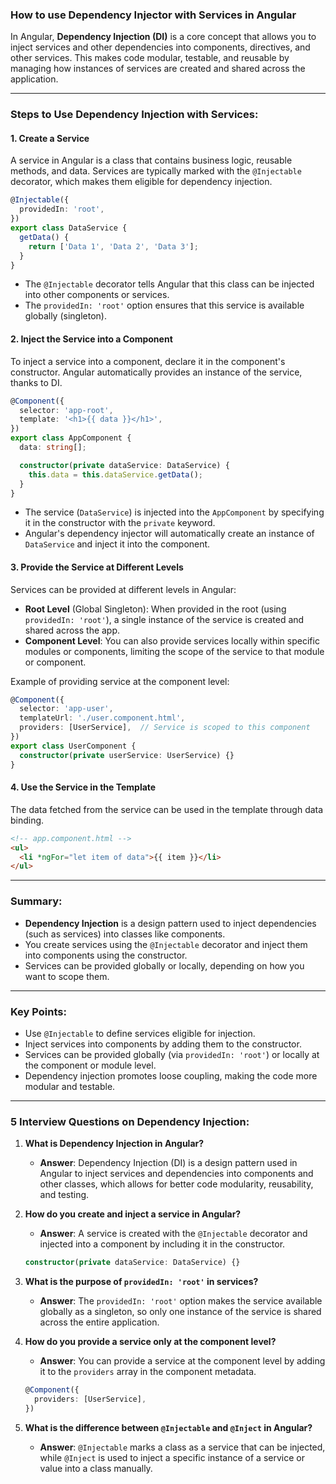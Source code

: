 ### How to use Dependency Injector with Services in Angular

In Angular, **Dependency Injection (DI)** is a core concept that allows you to inject services and other dependencies into components, directives, and other services. This makes code modular, testable, and reusable by managing how instances of services are created and shared across the application.

---

### Steps to Use Dependency Injection with Services:

#### 1. **Create a Service**
   A service in Angular is a class that contains business logic, reusable methods, and data. Services are typically marked with the `@Injectable` decorator, which makes them eligible for dependency injection.
   
   ```typescript
   @Injectable({
     providedIn: 'root',
   })
   export class DataService {
     getData() {
       return ['Data 1', 'Data 2', 'Data 3'];
     }
   }
   ```
   - The `@Injectable` decorator tells Angular that this class can be injected into other components or services.
   - The `providedIn: 'root'` option ensures that this service is available globally (singleton).

#### 2. **Inject the Service into a Component**
   To inject a service into a component, declare it in the component's constructor. Angular automatically provides an instance of the service, thanks to DI.

   ```typescript
   @Component({
     selector: 'app-root',
     template: '<h1>{{ data }}</h1>',
   })
   export class AppComponent {
     data: string[];

     constructor(private dataService: DataService) {
       this.data = this.dataService.getData();
     }
   }
   ```
   - The service (`DataService`) is injected into the `AppComponent` by specifying it in the constructor with the `private` keyword.
   - Angular's dependency injector will automatically create an instance of `DataService` and inject it into the component.

#### 3. **Provide the Service at Different Levels**
   Services can be provided at different levels in Angular:
   - **Root Level** (Global Singleton): When provided in the root (using `providedIn: 'root'`), a single instance of the service is created and shared across the app.
   - **Component Level**: You can also provide services locally within specific modules or components, limiting the scope of the service to that module or component.

   Example of providing service at the component level:
   ```typescript
   @Component({
     selector: 'app-user',
     templateUrl: './user.component.html',
     providers: [UserService],  // Service is scoped to this component
   })
   export class UserComponent {
     constructor(private userService: UserService) {}
   }
   ```

#### 4. **Use the Service in the Template**
   The data fetched from the service can be used in the template through data binding.

   ```html
   <!-- app.component.html -->
   <ul>
     <li *ngFor="let item of data">{{ item }}</li>
   </ul>
   ```

---

### Summary:
- **Dependency Injection** is a design pattern used to inject dependencies (such as services) into classes like components.
- You create services using the `@Injectable` decorator and inject them into components using the constructor.
- Services can be provided globally or locally, depending on how you want to scope them.

---

### Key Points:
- Use `@Injectable` to define services eligible for injection.
- Inject services into components by adding them to the constructor.
- Services can be provided globally (via `providedIn: 'root'`) or locally at the component or module level.
- Dependency injection promotes loose coupling, making the code more modular and testable.

---

### 5 Interview Questions on Dependency Injection:

1. **What is Dependency Injection in Angular?**
   - **Answer**: Dependency Injection (DI) is a design pattern used in Angular to inject services and dependencies into components and other classes, which allows for better code modularity, reusability, and testing.

2. **How do you create and inject a service in Angular?**
   - **Answer**: A service is created with the `@Injectable` decorator and injected into a component by including it in the constructor.
   ```typescript
   constructor(private dataService: DataService) {}
   ```

3. **What is the purpose of `providedIn: 'root'` in services?**
   - **Answer**: The `providedIn: 'root'` option makes the service available globally as a singleton, so only one instance of the service is shared across the entire application.

4. **How do you provide a service only at the component level?**
   - **Answer**: You can provide a service at the component level by adding it to the `providers` array in the component metadata.
   ```typescript
   @Component({
     providers: [UserService],
   })
   ```

5. **What is the difference between `@Injectable` and `@Inject` in Angular?**
   - **Answer**: `@Injectable` marks a class as a service that can be injected, while `@Inject` is used to inject a specific instance of a service or value into a class manually.
